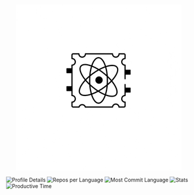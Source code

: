 
<p align="center">
  <img src="./download.gif" alt="Quantum Computing Animation" />
</p>



![Profile Details](http://profile-data-ashen.vercel.app/api/cards/profile-details?username=Devonav&theme=2077)
![Repos per Language](http://profile-data-ashen.vercel.app/api/cards/repos-per-language?username=Devonav&theme=2077)
![Most Commit Language](http://profile-data-ashen.vercel.app/api/cards/most-commit-language?username=Devonav&theme=2077)
![Stats](http://profile-data-ashen.vercel.app/api/cards/stats?username=Devonav&theme=2077&t=123456)
![Productive Time](http://profile-data-ashen.vercel.app/api/cards/productive-time?username=Devonav&theme=2077&utcOffset=8)


